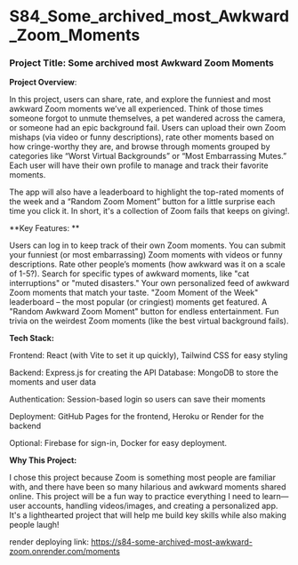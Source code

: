 # S84_Some_archived_most_Awkward_Zoom_Moments
### Project Title:  Some archived most Awkward Zoom Moments 

**Project Overview**:

In this project, users can share, rate, and explore the funniest and most awkward Zoom moments we’ve all experienced. Think of those times someone forgot to unmute themselves, a pet wandered across the camera, or someone had an epic background fail. Users can upload their own Zoom mishaps (via video or funny descriptions), rate other moments based on how cringe-worthy they are, and browse through moments grouped by categories like “Worst Virtual Backgrounds” or “Most Embarrassing Mutes.” Each user will have their own profile to manage and track their favorite moments.

The app will also have a leaderboard to highlight the top-rated moments of the week and a “Random Zoom Moment” button for a little surprise each time you click it. In short, it's a collection of Zoom fails that keeps on giving!.

**Key Features: **

Users can log in to keep track of their own Zoom moments.
You can submit your funniest (or most embarrassing) Zoom moments with videos or funny descriptions.
Rate other people’s moments (how awkward was it on a scale of 1-5?).
Search for specific types of awkward moments, like "cat interruptions" or "muted disasters."
Your own personalized feed of awkward Zoom moments that match your taste.
"Zoom Moment of the Week" leaderboard – the most popular (or cringiest) moments get featured.
A "Random Awkward Zoom Moment" button for endless entertainment.
Fun trivia on the weirdest Zoom moments (like the best virtual background fails).

**Tech Stack:**

Frontend: React (with Vite to set it up quickly), Tailwind CSS for easy styling

Backend: Express.js for creating the API
Database: MongoDB to store the moments and user data

Authentication: Session-based login so users can save their moments

Deployment: GitHub Pages for the frontend, Heroku or Render for the backend

Optional: Firebase for sign-in, Docker for easy deployment.

**Why This Project:**

I chose this project because Zoom is something most people are familiar with, and there have been so many hilarious and awkward moments shared online. This project will be a fun way to practice everything I need to learn—user accounts, handling videos/images, and creating a personalized app. It's a lighthearted project that will help me build key skills while also making people laugh!

render deploying link:
 https://s84-some-archived-most-awkward-zoom.onrender.com/moments

